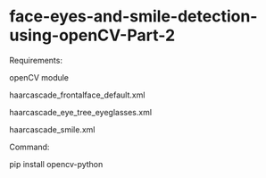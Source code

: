 # face-eyes-and-smile-detection-using-openCV-Part-2

Requirements:

openCV module

haarcascade_frontalface_default.xml

haarcascade_eye_tree_eyeglasses.xml

haarcascade_smile.xml

Command:

pip install opencv-python
